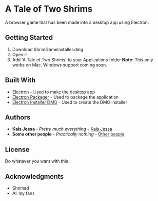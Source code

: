 # A Tale of Two Shrims

A browser game that has been made into a desktop app using Electron.

## Getting Started

1. Download ShrimGameInstaller.dmg
2. Open it
3. Add 'A Tale of Two Shrims' to your Applications folder
**Note:** This only works on Mac. Windows support coming soon.

## Built With

* [Electron](http://electron.atom.io) - Used to make the desktop app
* [Electron Packager](https://github.com/electron-userland/electron-packager) - Used to package the application
* [Electron Installer DMG](https://github.com/mongodb-js/electron-installer-dmg) - Used to create the DMG installer


## Authors

* **Kais Jessa** - *Pretty much everything* - [Kais Jessa](https://github.com/kaisjessa)
* **Some other people** - *Practically nothing* - [Other people](https://github.com/)

## License

Do whatever you want with this

## Acknowledgments

* Shrimad
* All my fans
